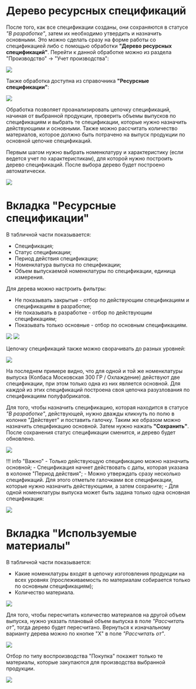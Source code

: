# Дерево ресурсных спецификаций

После того, как все спецификации созданы, они сохраняются в статусе *"В разработке"*, затем их необходимо утвердить и назначить основными. Это можно сделать сразу на форме работы со спецификацией либо с помощью обработки **"Дерево ресурсных спецификаций"**. Перейти к данной обработке можно из раздела "Производство" -> "Учет производства":

![](ResourceSpecTree.assets/image.png)

Также обработка доступна из справочника **"Ресурсные спецификации"**:

![](ResourceSpecTree.assets/image-1.png)

Обработка позволяет проанализировать цепочку спецификаций, начиная от выбранной продукции, проверить объемы выпусков по спецификациям и выбрать те спецификации, которые нужно назначить действующими и основными. Также можно рассчитать количество материалов, которое должно быть потрачено на выпуск продукции по основной цепочке спецификаций.

Первым шагом нужно выбрать номенклатуру и характеристику (если ведется учет по характеристикам), для которой нужно построить дерево спецификаций. После выбора дерево будет построено автоматически.

![](ResourceSpecTree.assets/image-2.png)

# Вкладка "Ресурсные спецификации"

В табличной части показывается:

- Спецификация;
- Статус спецификации;
- Период действия спецификации;
- Номенклатура выпуска по спецификации;
- Объем выпускаемой номенклатуры по спецификации, единица измерения.

Для дерева можно настроить фильтры:

- Не показывать закрытые - отбор по действующим спецификациям и спецификациям в разработке;
- Не показывать в разработке - отбор по действующим спецификациям;
- Показывать только основные - отбор по основным спецификациям.

![](ResourceSpecTree.assets/image-3.png)
![](ResourceSpecTree.assets/image-4.png)

Цепочку спецификаций также можно сворачивать до разных уровней:

![](ResourceSpecTree.assets/image-5.png)

На последнем примере видно, что для одной и той же номенклатуры выпуска (Колбаса Московская 300 ГР / Охлаждение) действуют две спецификации, при этом только одна из них является основной. Для каждой из этих спецификаций построена своя цепочка разузлования по спецификациям полуфабрикатов. 

Для того, чтобы назначить спецификацию, которая находится в статусе *"В разработке"*, действующей, нужно дважды кликнуть по полю в колонке "Действует" и поставить галочку. Таким же образом можно назначить спецификацию основной. Затем нужно нажать **"Сохранить"**. После сохранения статус спецификации сменится, и дерево будет обновлено. 

![](ResourceSpecTree.assets/1.gif)

!!! info "Важно"
    - Только действующую спецификацию можно назначить основной;
    - Спецификация начнет действовать с даты, которая указана в колонке "Период действия";
    - Можно утверждать сразу несколько спецификаций. Для этого отметьте галочками все спецификации, которые нужно назначить действующими, а затем сохраните;
    - Для одной номенклатуры выпуска может быть задана только одна основная спецификация:

![](ResourceSpecTree.assets/2.gif)

# Вкладка "Используемые материалы"

В табличной части показывается:

- Какие номенклатуры входят в цепочку изготовления продукции на всех уровнях (прослеживаемость по материалам собирается только по основным спецификациям);
- Количество материала.

![](ResourceSpecTree.assets/image-6.png)

Для того, чтобы пересчитать количество материалов на другой объем выпуска, нужно указать плановый объем выпуска в поле *"Рассчитать от"*, тогда дерево будет пересчитано. Вернуться к изначальному варианту дерева можно по кнопке "Х" в поле *"Рассчитать от"*.

![](ResourceSpecTree.assets/image-7.png)

Отбор по типу воспроизводства "Покупка" покажет только те материалы, которые закупаются для производства выбранной продукции.

![](ResourceSpecTree.assets/image-8.png)

